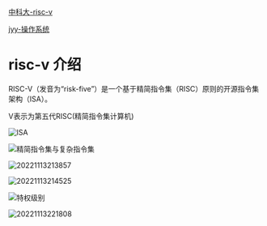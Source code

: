 [中科大-risc-v](https://www.bilibili.com/video/BV1Q5411w7z5?p=2&vd_source=7407e2b53d28fb4712b2937550b0b4d9)

[jyy-操作系统](https://space.bilibili.com/202224425/video?tid=0&page=1&keyword=&order=pubdate)

# risc-v 介绍
RISC-V（发音为“risk-five”）是一个基于精简指令集（RISC）原则的开源指令集架构（ISA）。

V表示为第五代RISC(精简指令集计算机)

![ISA](https://cdn.jsdelivr.net/gh/lnyo-cly/blogImg/pics/20221113170551.png)

![精简指令集与复杂指令集](https://cdn.jsdelivr.net/gh/lnyo-cly/blogImg/pics/20221113184349.png)

![20221113213857](https://cdn.jsdelivr.net/gh/lnyo-cly/blogImg/pics/20221113213857.png)

![20221113214525](https://cdn.jsdelivr.net/gh/lnyo-cly/blogImg/pics/20221113214525.png)

![特权级别](https://cdn.jsdelivr.net/gh/lnyo-cly/blogImg/pics/20221113220156.png)

![20221113221808](https://cdn.jsdelivr.net/gh/lnyo-cly/blogImg/pics/20221113221808.png)
